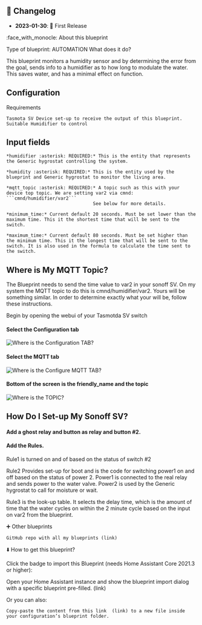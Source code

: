 



## 📑 Changelog

* **2023-01-30**: 🎉 First Release


:face_with_monocle: About this blueprint

Type of blueprint: AUTOMATION
What does it do?

This blueprint monitors a humidity sensor and by determining the error from the goal, sends info to a humidifier as to how long to modulate the water.  This saves water, and has a minimal effect on function.

## Configuration

Requirements

    Tasmota SV Device set-up to receive the output of this blueprint.
    Suitable Humidifier to control

## Input fields

    *humidifier :asterisk: REQUIRED:* This is the entity that represents the Generic hygrostat controlling the system.

    *humidity :asterisk: REQUIRED:* This is the entity used by the blueprint and Generic hygrostat to monitor the living area.

    *mqtt_topic :asterisk: REQUIRED:* A topic such as this with your device top topic. We are setting var2 via cmnd: ```cmnd/humidifier/var2``` 
                                    See below for more details.

    *minimum_time:* Current default 20 seconds. Must be set lower than the maximum time. This it the shortest time that will be sent to the switch.

    *maximum_time:* Current default 80 seconds. Must be set higher than the minimum time. This it the longest time that will be sent to the switch. It is also used in the formula to calculate the time sent to the switch.

## Where is My MQTT Topic?

The Blueprint needs to send the time value to var2 in your sonoff SV.  On my system the MQTT topic to do this is cmnd/humidifier/var2.  Yours will be something similar.  In order to determine exactly what your will be, follow these instructions.

Begin by opening the webui of your Tasmotda SV switch

#### Select the Configuration tab
![Where is the Configuration TAB?](https://github.com/SirGoodenough/HA_Blueprints/blob/master/images/tasmotaConfig.jpg)

#### Select the MQTT tab
![Where is the Configure MQTT TAB?](https://github.com/SirGoodenough/HA_Blueprints/blob/master/images/tasmotaMQTT.jpg)

#### Bottom of the screen is the friendly_name and the topic
![Where is the TOPIC?](https://github.com/SirGoodenough/HA_Blueprints/blob/master/images/tasmotaTopic.jpg)

## How Do I Set-up My Sonoff SV?

#### Add a ghost relay and button as relay and button #2.


#### Add the Rules.

Rule1 is turned on and of based on the status of switch #2


Rule2 Provides set-up for boot and is the code for switching power1 on and off based on the status of power 2.  Power1 is connected to the real relay and sends power to the water valve.  Power2 is used by the Generic hygrostat to call for moisture or wait.


Rule3 is the look-up table.  It selects the delay time, which is the amount of time that the water cycles on within the 2 minute cycle based on the input on var2 from the blueprint.

:heavy_plus_sign: Other blueprints

    GitHub repo with all my blueprints (link)

:arrow_down: How to get this blueprint?

Click the badge to import this Blueprint (needs Home Assistant Core 2021.3 or higher):

Open your Home Assistant instance and show the blueprint import dialog with a specific blueprint pre-filled.  (link)

Or you can also:

    Copy-paste the content from this link  (link) to a new file inside your configuration’s blueprint folder.
